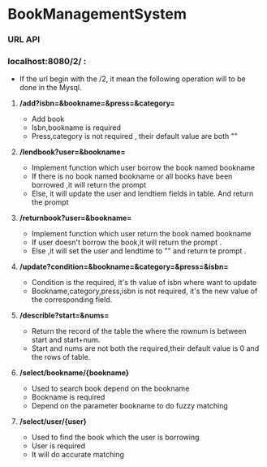 # BookManagementSystem


### URL API

### localhost:8080/2/ : 
- If the url begin with the /2, it mean the following operation will to be done in the Mysql.


1. **/add?isbn=&bookname=&press=&category=**
    - Add book
    - Isbn,bookname is required
    - Press,category is not required , their default value are both ""
   
2. **/lendbook?user=&bookname=**
    - Implement function which user borrow the book named bookname
    - If there is no book named bookname or all books have  been borrowed ,it will return the prompt 
    - Else, it will update the user and lendtiem fields in table. And return the prompt 
    
3. **/returnbook?user=&bookname=**
    - Implement function which user return the book named bookname
    - If user doesn't borrow the book,it will return the prompt .
    - Else ,it will set the user and lendtime to "" and return te prompt .
    
4. **/update?condition=&bookname=&category=&press=&isbn=**
    - Condition is the required, it's th value of isbn where want to update
    - Bookname,category,press,isbn is not required, it's the new value of the corresponding field.

5. **/describle?start=&nums=**
    - Return the record of the table the where the rownum is between start and start+num.
    - Start and nums are not  both the required,their default value is 0 and the rows of table.

6. **/select/bookname/{bookname}**
    - Used to search book depend on the bookname
    - Bookname is required
    - Depend on the parameter bookname to do fuzzy matching 
    
7. **/select/user/{user}**
    - Used to find the book which the user is borrowing
    - User is required
    - It will do accurate matching
    
